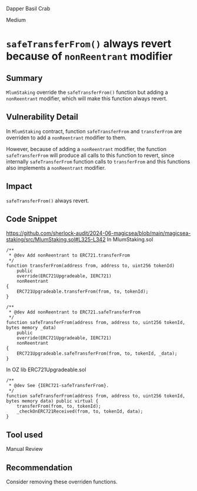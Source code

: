 Dapper Basil Crab

Medium

# `safeTransferFrom()` always revert because of `nonReentrant` modifier

## Summary
`MlumStaking` override the `safeTransferFrom()` function but adding a `nonReentrant` modifier, which will make this function always revert.

## Vulnerability Detail
In `MlumStaking` contract, function `safeTransferFrom` and `transferFrom` are overriden to add a `nonReentrant` modifier to them.

However, because of adding a `nonReentrant` modifier, the function `safeTransferFrom` will produce all calls to this function to revert, since internally `safeTransferFrom` function calls to `transferFrom` and this functions also implements a `nonReentrant` modifier.

## Impact
`safeTransferFrom()` always revert.

## Code Snippet
https://github.com/sherlock-audit/2024-06-magicsea/blob/main/magicsea-staking/src/MlumStaking.sol#L325-L342
In MlumStaking.sol
```solidity
/**
 * @dev Add nonReentrant to ERC721.transferFrom
 */
function transferFrom(address from, address to, uint256 tokenId)
    public
    override(ERC721Upgradeable, IERC721)
    nonReentrant
{
    ERC721Upgradeable.transferFrom(from, to, tokenId);
}

/**
 * @dev Add nonReentrant to ERC721.safeTransferFrom
 */
function safeTransferFrom(address from, address to, uint256 tokenId, bytes memory _data)
    public
    override(ERC721Upgradeable, IERC721)
    nonReentrant
{
    ERC721Upgradeable.safeTransferFrom(from, to, tokenId, _data);
}
```

In OZ lib ERC721Upgradeable.sol
```solidity
/**
 * @dev See {IERC721-safeTransferFrom}.
 */
function safeTransferFrom(address from, address to, uint256 tokenId, bytes memory data) public virtual {
    transferFrom(from, to, tokenId);
    _checkOnERC721Received(from, to, tokenId, data);
}
```

## Tool used

Manual Review

## Recommendation
Consider removing these overriden functions.
